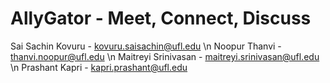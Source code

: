 # AllyGator - Meet, Connect, Discuss
Sai Sachin Kovuru          - kovuru.saisachin@ufl.edu \n
Noopur Thanvi              - thanvi.noopur@ufl.edu \n 
Maitreyi Srinivasan        - maitreyi.srinivasan@ufl.edu \n
Prashant Kapri             - kapri.prashant@ufl.edu